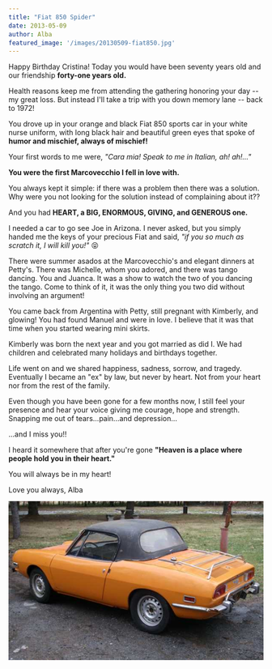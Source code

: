 ```yaml
---
title: "Fiat 850 Spider"
date: 2013-05-09
author: Alba
featured_image: '/images/20130509-fiat850.jpg'
---
```


Happy Birthday Cristina! Today you would have been seventy years old and our friendship **forty-one years old.**

Health reasons keep me from attending the gathering honoring your day -- my great loss. But instead I'll take a trip with you down memory lane -- back to 1972!

You drove up in your orange and black Fiat 850 sports car in your white nurse uniform, with long black hair and beautiful green eyes that spoke of **humor and mischief, always of mischief!**

Your first words to me were, _"Cara mia! Speak to me in Italian, ah! ah!..."_

**You were the first Marcovecchio I fell in love with.**

You always kept it simple: if there was a problem then there was a solution. Why were you not looking for the solution instead of complaining about it??

And you had **HEART, a BIG, ENORMOUS, GIVING, and GENEROUS one.**

I needed a car to go see Joe in Arizona. I never asked, but you simply handed me the keys of your precious Fiat and said, _"if you so much as scratch it, I will kill you!"_ 😝

There were summer asados at the Marcovecchio's and elegant dinners at Petty's. There was Michelle, whom you adored, and there was tango dancing. You and Juanca. It was a show to watch the two of you dancing the tango. Come to think of it, it was the only thing you two did without involving an argument!

You came back from Argentina with Petty, still pregnant with Kimberly, and glowing! You had found Manuel and were in love. I believe that it was that time when you started wearing mini skirts.

Kimberly was born the next year and you got married as did I. We had children and celebrated many holidays and birthdays together.

Life went on and we shared happiness, sadness, sorrow, and tragedy. Eventually I became an "ex" by law, but never by heart. Not from your heart nor from the rest of the family.

Even though you have been gone for a few months now, I still feel your presence and hear your voice giving me courage, hope and strength. Snapping me out of tears...pain...and depression...

...and I miss you!!

I heard it somewhere that after you're gone **"Heaven is a place where people hold you in their heart."**

You will always be in my heart!

Love you always,
Alba

![](/images/20130509-fiat850.jpg)


